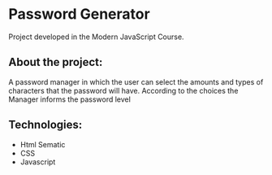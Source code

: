 <h1>Password Generator</h1>
<p>Project developed in the Modern JavaScript Course.</p>

<h2>About the project:</h2>
<p>A password manager in which the user can select the amounts and types of characters that the password will have. According to the choices the Manager informs the password level</p>

<h2>Technologies:</h2>
<ul>
    <li>Html Sematic</li>
    <li>CSS</li>
    <li>Javascript</li>
</ul> 